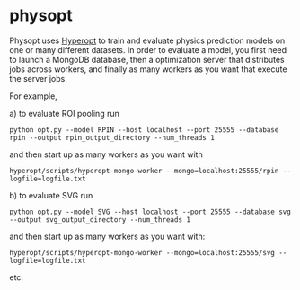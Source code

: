 # physopt

Physopt uses [Hyperopt](https://github.com/neuroailab/hyperopt) to train and evaluate physics prediction models on one or many different datasets. In order to evaluate a model, you first need to launch a MongoDB database, then a optimization server that distributes jobs across workers, and finally as many workers as you want that execute the server jobs.

For example,

a) to evaluate ROI pooling run

`python opt.py --model RPIN --host localhost --port 25555 --database rpin --output rpin_output_directory --num_threads 1`

and then start up as many workers as you want with

`hyperopt/scripts/hyperopt-mongo-worker --mongo=localhost:25555/rpin --logfile=logfile.txt`


b) to evaluate SVG run

`python opt.py --model SVG --host localhost --port 25555 --database svg --output svg_output_directory --num_threads 1`

and then start up as many workers as you want with:

`hyperopt/scripts/hyperopt-mongo-worker --mongo=localhost:25555/svg --logfile=logfile.txt`

etc.




